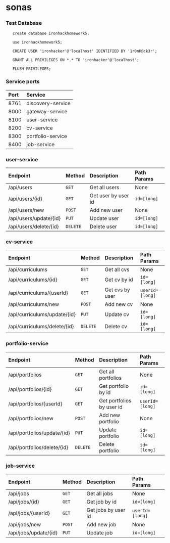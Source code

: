 # sonas

### Test Database

```
   create database ironhackhomework5;
   
   use ironhackhomework5;
   
   CREATE USER 'ironhacker'@'localhost' IDENTIFIED BY '1r0nH@ck3r';
   
   GRANT ALL PRIVILEGES ON *.* TO 'ironhacker'@'localhost';
   
   FLUSH PRIVILEGES;
```

### Service ports
| Port | Service
| :--- | :--- 
| 8761 | discovery-service
| 8000 | gateway-service
| 8100 | user-service
| 8200 | cv-service
| 8300 | portfolio-service
| 8400 | job-service

### user-service

| Endpoint | Method | Description | Path Params
| :--- | :--- | :--- | :--- 
| /api/users | `GET` | Get all users | None
| /api/users/{id} | `GET` | Get user by user id| `id=[long]`
| /api/users/new | `POST` | Add new user | None
| /api/users/update/{id} | `PUT` | Update user | `id=[long]`
| /api/users/delete/{id} | `DELETE` | Delete user | `id=[long]`

### cv-service

| Endpoint | Method | Description | Path Params
| :--- | :--- | :--- | :--- 
| /api/curriculums | `GET` | Get all cvs| None
| /api/curriculums/{id} | `GET` | Get cv by id | `id=[long]`
| /api/curriculums/{userId} | `GET` | Get cvs by user | `userId=[long]`
| /api/curriculums/new | `POST` | Add new cv | None
| /api/curriculums/update/{id} | `PUT` | Update cv | `id=[long]`
| /api/curriculums/delete/{id} | `DELETE` | Delete cv | `id=[long]`

### portfolio-service

| Endpoint | Method | Description | Path Params
| :--- | :--- | :--- | :--- 
| /api/portfolios | `GET` | Get all portfolios | None
| /api/portfolios/{id} | `GET` | Get portfolio by id| `id=[long]`
| /api/portfolios/{userId} | `GET` | Get portfolios by user id | `userId=[long]`
| /api/portfolios/new | `POST` | Add new portfolio | None
| /api/portfolios/update/{id} | `PUT` | Update portfolio | `id=[long]`
| /api/portfolios/delete/{id} | `DELETE` | Delete portfolio | `id=[long]`

### job-service

| Endpoint | Method | Description | Path Params
| :--- | :--- | :--- | :--- 
| /api/jobs | `GET` | Get all jobs | None
| /api/jobs/{id} | `GET` | Get job by id| `id=[long]`
| /api/jobs/{userId} | `GET` | Get jobs by user id | `userId=[long]`
| /api/jobs/new | `POST` | Add new job | None
| /api/jobs/update/{id} | `PUT` | Update job | `id=[long]`


